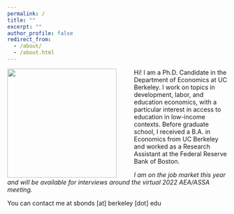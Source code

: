```yaml
---
permalink: /
title: ""
excerpt: ""
author_profile: false
redirect_from: 
  - /about/
  - /about.html
---
```


<img src="{{site.url}}/images/bio-photo.JPG" width="250" align="left" style="display: block; margin-right: 40px;" /> 

Hi! I am a Ph.D. Candidate in the Department of Economics at UC Berkeley. I work on topics in development, labor, and education economics, with a particular interest in access to education in low-income contexts. Before graduate school, I received a B.A. in Economics from UC Berkeley and worked as a Research Assistant at the Federal Reserve Bank of Boston.

*I am on the job market this year and will be available for interviews around the virtual 2022 AEA/ASSA meeting.*

You can contact me at sbonds [at] berkeley [dot] edu

